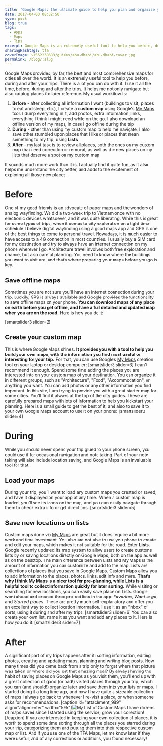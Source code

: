 ```yaml
---
title: 'Google Maps: the ultimate guide to help you plan and organize your trips'
date: 2017-04-03 08:02:50
type: post
blog: true
tags:
  - Apps
  - Maps
  - Tips
excerpt: Google Maps is an extremely useful tool to help you before, during and after your trips. This guide will show you how to make the best of it.
sharingHashtags: tfa
coverImage: v1552238683/guides/abu-dhabi/abu-dhabi-cover.jpg
permalink: /blog/:slug
---
```


[Google Maps](http://maps.google.com) provides, by far, the best and most comprehensive maps for cities all over the world. It is an extremely useful tool to help you before, during and after your trips. There is a lot you can do with it. I use it all the time, before, during and after the trips. It helps me not only navigate but also catalog places for later reference. My usual workflow is:

1.  **Before** \- after collecting all information I want (buildings to visit, places to eat and sleep, etc.), I create a **custom map** using Google's [My Maps](https://www.google.com/mymaps) tool. I dump everything in it, add photos, extra information, links, everything I think I might need while on the go. I also download an offline version of my maps, in case I go offline during the trip
2.  **During** \- other than using my custom map to help me navigate, I also save other stumbled upon places that I like or places that mean something to my trip, using **Lists**
3.  **After** \- my last task is to review all places, both the ones on my custom map that need correction or removal, as well as the new places on my lists that deserve a spot on my custom map

It sounds much more work than it is. I actually find it quite fun, as it also helps me understand the city better, and adds to the excitement of exploring all those new places.

# Before

One of my good friends is an advocate of paper maps and the wonders of analog wayfinding. We did a two-week trip to Vietnam once with no electronic devices whatsoever, and it was quite liberating. While this is great for some types of trips, when it comes to city exploration on a tight time-schedule I believe digital wayfinding using a good maps app and GPS is one of the best things to come to personal travel. Nowadays, it is much easier to have access to a 4G connection in most countries. I usually buy a SIM card for my destination and try to always have an internet connection on my phone wherever I go. Architecture travel involves both free exploration and chance, but also careful planning. You need to know where the buildings you want to visit are, and that’s where preparing your maps before you go is key.

## Save offline maps

Sometimes you are not sure you'll have an internet connection during your trip. Luckily, GPS is always available and Google provides the functionality to save offline maps on your phone. **You can download maps of any place on earth before you get offline, and have a full detailed and updated map when you are on the road.** Here is how you do it:

\[smartslider3 slider=2\]

## Create your custom map

This is where Google Maps shines. **It provides you with a tool to help you build your own maps, with the information you find most useful or interesting for your trip.** For that, you can use Google’s [My Maps](https://www.google.com/mymaps) creation tool on your laptop or desktop computer: \[smartslider3 slider=3\] I can't recommend it enough. Spend some time adding the places you are interested into on your custom map of your destination. You can organize it in different groups, such as "Architecture", "Food", "Accommodation", or anything you want. You can add photos or any other information you find important. In this site, I am trying to provide you with a great starter map for some cities. You’ll find it always at the top of the city guides. These are carefully prepared maps with lots of information to help you kickstart your planning. Here is a small guide to get the best of it, and also to save it to your own Google Maps account to use it on your phone: \[smartslider3 slider=4\]

# During

While you should never spend your trip glued to your phone screen, you could use if for occasional navigation and note taking. Part of your note taking will also include location saving, and Google Maps is an invaluable tool for that.

## Load your maps

During your trip, you’ll want to load any custom maps you created or saved, and have it displayed on your app at any time.  When a custom map is loaded, you’ll see its icons on the map, and you can easily navigate through them to check extra info or get directions. \[smartslider3 slider=5\]

## Save new locations on lists

Custom maps done via [My Maps](https://www.google.com/mymaps) are great but it does require a bit more work and time investment. You also are not able to use you phone to create and edit your maps, which makes it not suitable for the road. Enter **Lists**. Google recently updated its map system to allow users to create customs lists by or saving locations directly on Google Maps, both on the app as well as on the desktop. The main difference between Lists and My Maps is the amount of information you can customize and add to the map. Lists are collections of places that you save in Google Maps. Custom Maps allow you to add information to the places, photos, links, edit info and more. **That’s why I think My Maps is a nicer tool for pre-planning, while Lists is a helpful tool to collect information quickly for later sorting.** While visiting or searching for new locations, you can easily save place on Lists. Google went ahead and created three pre-set lists in the app: _Favorites_, _Want to go_, and *Starred places*. These are pretty much self-explanatory and offer you an excellent way to collect location information. I use it as an “inbox” of sorts, using it during and after my trips. \[smartslider3 slider=6\] You can also create your own list, name it as you want and add any places to it. Here is how you do it: \[smartslider3 slider=7\]

# After

A significant part of my trips happens after it: sorting information, editing photos, creating and updating maps, planning and writing blog posts. How many times did you come back from a trip only to forget where that picture was taken or where did you eat that amazing meal? By always having the habit of saving places on Google Maps as you visit them, you’ll end up with a great collection of good (or bad!) visited places through your trip, which you can (and should!) organize later and save them into your lists or maps. I started doing it a long time ago, and now I have quite a sizeable collection of maps I always go back to whenever I re-visit a place, or when someone asks for recommendations. \[caption id="attachment_989" align="aligncenter" width="595"\]![My List of Custom Maps](http://theforeignarchitect.com/wp-content/uploads/2017/04/2017-04-03-10_34_08-My-Maps-595x411.png) I have dozens of maps saved since I started using the service; grow your collection!\[/caption\] If you are interested in keeping your own collection of places, it is worth to spend some time sorting through all the places you starred during your trip, categorizing them and putting them into their respective custom map or list. And if you use one of the TFA Maps, let me know later if they were useful, and of any corrections or additions, you found necessary!
